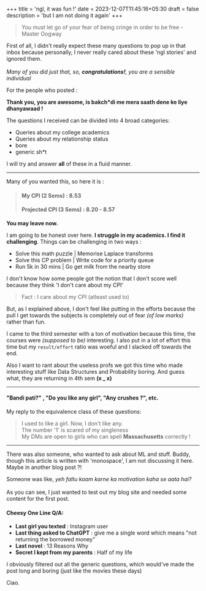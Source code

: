 +++
title = 'ngl, it was fun !'
date = 2023-12-07T11:45:16+05:30
draft = false
description = 'but I am not doing it again'
+++

> You must let go of your fear of being cringe in order to be free - Master Oogway

First of all, I didn't really expect these many questions to pop up in that inbox because personally, I never really cared about these 'ngl stories' and ignored them.\
\
*Many of you did just that, so, **congratulations!**, you are a sensible individual*

For the people who posted :

**Thank you, you are awesome, is bakch*di me mera saath dene ke liye dhanyawaad !**

The questions I received can be divided into 4 broad categories:

* Queries about my college academics
* Queries about my relationship status
* bore
* generic sh*t

I will try and answer **all** of these in a fluid manner.

---

Many of you wanted this, so here it is :
> #### My CPI (2 Sems) : 8.53
> #### Projected CPI (3 Sems) : 8.20 - 8.57
**You may leave now.**

I am going to be honest over here. **I struggle in my academics. I find it challenging**. Things can be challenging in two ways :
* Solve this math puzzle | Memorise Laplace transforms
* Solve this CP problem | Write code for a priority queue
* Run 5k in 30 mins | Go get milk from the nearby store

I don't know how some people got the notion that I don't score well because they think 'I don't care about my CPI'

> Fact : I care about my CPI (atleast used to)

But, as I explained above, I don't feel like putting in the efforts because the pull I get towards the subjects is completely out of fear *(of low marks)* rather than fun.

I came to the third semester with a ton of motivation because this time, the courses were *(supposed to be)* interesting. I also put in a lot of effort this time but my `result/effort` ratio was woeful and I slacked off towards the end.

Also I want to rant about the useless profs we got this time who made interesting stuff like Data Structures and Probability boring. And guess what, they are returning in 4th sem **(x _ x)**

---
#### "Bandi pati?" , "Do you like any girl", "Any crushes ?", etc.

My reply to the equivalence class of these questions:

> I used to like a girl. Now, I don't like any. \
> The number '1' is scared of my singleness\
> My DMs are open to girls who can spell **Massachusetts** correctly !
---

There was also someone, who wanted to ask about ML and stuff. Buddy, though this article is written with 'monospace', I am not discussing it here. Maybe in another blog post ?!

Someone was like, *yeh faltu kaam karne ka motivation kaha se aata hai?*\
\
As you can see, I just wanted to test out my blog site and needed some content for the first post.

#### Cheesy One Line Q/A:

* **Last girl you texted** : Instagram user
* **Last thing asked to ChatGPT** : give me a single word which means "not returning the borrowed money"
* **Last novel** : 13 Reasons Why
* **Secret I kept from my parents** : Half of my life

I obviously filtered out all the generic questions, which would've made the post long and boring (just like the movies these days)

Ciao.



















